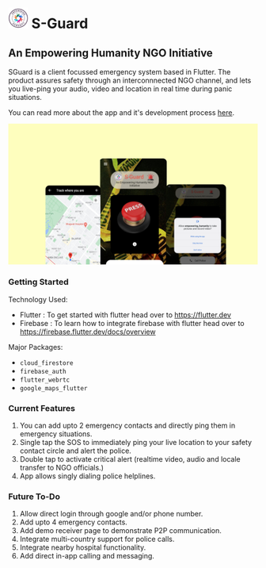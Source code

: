 # <img src="./public/logo.png" width="40px"> S-Guard

## An Empowering Humanity NGO Initiative

SGuard is a client focussed emergency system based in Flutter. The product assures safety through an interconnnected NGO channel, and lets you live-ping your audio, video and location in real time during panic situations. 

You can read more about the app and it's development process [here](https://thisiskashvi.hashnode.dev/s-guard).

<img src="public/poster.png"/>






### Getting Started 
Technology Used:

- Flutter : To get started with flutter head over to https://flutter.dev
- Firebase : To learn how to integrate firebase with flutter head over to https://firebase.flutter.dev/docs/overview

Major Packages:

- `cloud_firestore`
- `firebase_auth`
- `flutter_webrtc`
- `google_maps_flutter`


### Current Features
1. You can add upto 2 emergency contacts and directly ping them in emergency situations.
2. Single tap the SOS to immediately ping your live location to your safety contact circle and alert the police.
3. Double tap to activate critical alert (realtime video, audio and locale transfer to NGO officials.)
4. App allows singly dialing police helplines.


### Future To-Do
1. Allow direct login through google and/or phone number.
2. Add upto 4 emergency contacts.
3. Add demo receiver page to demonstrate P2P communication.
4. Integrate multi-country support for police calls.
5. Integrate nearby hospital functionality. 
6. Add direct in-app calling and messaging.

